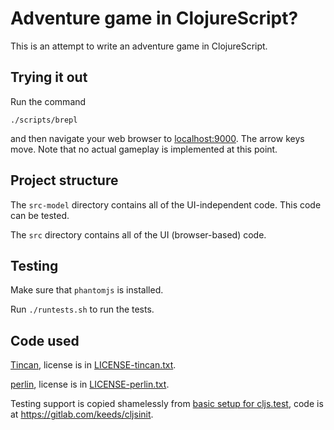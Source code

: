 # Adventure game in ClojureScript?

This is an attempt to write an adventure game in ClojureScript.

## Trying it out

Run the command

    ./scripts/brepl

and then navigate your web browser to [localhost:9000](http://localhost:9000).  The arrow keys move.  Note that no actual gameplay is implemented at this point.

## Project structure

The `src-model` directory contains all of the UI-independent code.  This code can be tested.

The `src` directory contains all of the UI (browser-based) code.

## Testing

Make sure that `phantomjs` is installed.

Run `./runtests.sh` to run the tests.

## Code used

[Tincan](https://github.com/nhusher/tincan), license is in [LICENSE-tincan.txt](LICENSE-tincan.txt).

[perlin](https://github.com/indy/perlin), license is in [LICENSE-perlin.txt](LICENSE-perlin.txt).

Testing support is copied shamelessly from [basic setup for cljs.test](https://keeds.github.io/clojurescript/2014/12/19/cljs-test.html), code is at <https://gitlab.com/keeds/cljsinit>.
